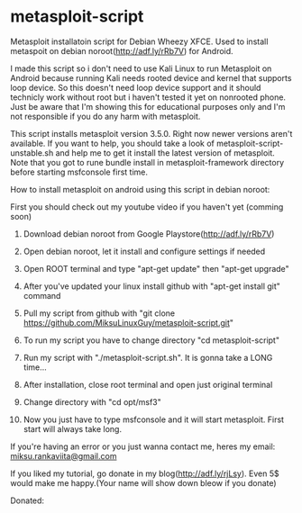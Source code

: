 metasploit-script
=================

Metasploit installatoin script for Debian Wheezy XFCE. Used to install metaspoit on debian noroot(http://adf.ly/rRb7V) for Android.

I made this script so i don't need to use Kali Linux to run Metasploit on Android because running Kali needs rooted device and kernel that supports loop device. So this doesn't need loop device support and it should technicly work without root but i haven't tested it yet on nonrooted phone. Just be aware that I'm showing this for educational purposes only and I'm not responsible if you do any harm with metasploit.

This script installs metasploit version 3.5.0. Right now newer versions aren't available. If you want to help, you should take a look of metasploit-script-unstable.sh and help me to get it install the latest version of metasploit.
Note that you got to rune bundle install in metasploit-framework directory before starting msfconsole first time.

How to install metasploit on android using this script in debian noroot:

First you should check out my youtube video if you haven't yet (comming soon)

1. Download debian noroot from Google Playstore(http://adf.ly/rRb7V)

2. Open debian noroot, let it install and configure settings if needed

3. Open ROOT terminal and type "apt-get update" then "apt-get upgrade"

4. After you've updated your linux install github with "apt-get install git" command

5. Pull my script from github with "git clone https://github.com/MiksuLinuxGuy/metasploit-script.git"

6. To run my script you have to change directory "cd metasploit-script"

7. Run my script with "./metasploit-script.sh". It is gonna take a LONG time...

8. After installation, close root terminal and open just original terminal

9. Change directory with "cd opt/msf3"

10. Now you just have to type msfconsole and it will start metasploit. First start will always take long.

If you're having an error or you just wanna contact me, heres my email: miksu.rankaviita@gmail.com

If you liked my tutorial, go donate in my blog(http://adf.ly/rjLsy). Even 5$ would make me happy.(Your name will show down bleow if you donate)

Donated: 

